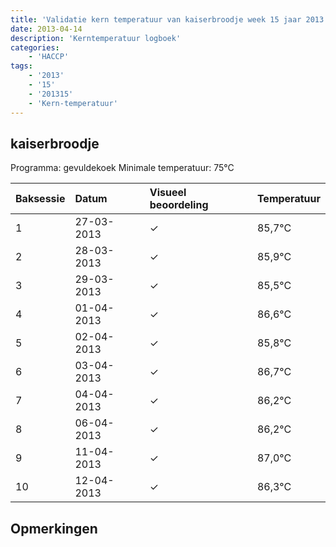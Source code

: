 ```yaml
---
title: 'Validatie kern temperatuur van kaiserbroodje week 15 jaar 2013'
date: 2013-04-14
description: 'Kerntemperatuur logboek'
categories:
    - 'HACCP'
tags:
    - '2013'
    - '15'
    - '201315'
    - 'Kern-temperatuur'
---
```


## kaiserbroodje

Programma: gevuldekoek
Minimale temperatuur: 75°C

| Baksessie | Datum | Visueel beoordeling | Temperatuur |
|:---|:---|:---|:---|
| 1 | 27-03-2013 | &check; | 85,7°C |
| 2 | 28-03-2013 | &check; | 85,9°C |
| 3 | 29-03-2013 | &check; | 85,5°C |
| 4 | 01-04-2013 | &check; | 86,6°C |
| 5 | 02-04-2013 | &check; | 85,8°C |
| 6 | 03-04-2013 | &check; | 86,7°C |
| 7 | 04-04-2013 | &check; | 86,2°C |
| 8 | 06-04-2013 | &check; | 86,2°C |
| 9 | 11-04-2013 | &check; | 87,0°C |
| 10 | 12-04-2013 | &check; | 86,3°C |

## Opmerkingen


